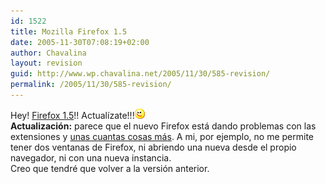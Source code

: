 ```yaml
---
id: 1522
title: Mozilla Firefox 1.5
date: 2005-11-30T07:08:19+02:00
author: Chavalina
layout: revision
guid: http://www.wp.chavalina.net/2005/11/30/585-revision/
permalink: /2005/11/30/585-revision/
---
```

Hey! <a href="http://www.mozilla.com/firefox/all.html" target="_blank">Firefox 1.5</a>!! Actual&iacute;zate!!!![emo](/imagenes/emoticonos/guino.gif)  
**Actualizaci&oacute;n:** parece que el nuevo Firefox está dando problemas con las extensiones y <a href="http://www.isopixel.net/archivos/2005/12/firefox-15/" target="_blank">unas cuantas cosas más</a>. A mi, por ejemplo, no me permite tener dos ventanas de Firefox, ni abriendo una nueva desde el propio navegador, ni con una nueva instancia.  
Creo que tendré que volver a la versi&oacute;n anterior.
